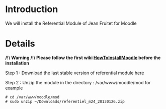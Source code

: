 # Introduction #

We will install the Referential Module of Jean Fruitet for Moodle

# Details #

**/!\ Warning /!\ Please follow the first wiki [HowToInstallMoodle](http://code.google.com/p/sadoc-plugin/wiki/HowToInstallMoodle) before the installation**

Step 1 : Download the last stable version of referential module  [here](http://moodlemoot2009.insa-lyon.fr/course/view.php?id=24)

Step 2 : Unzip the module in the directory : /var/www/moodle/mod
for example
```
# cd /var/www/moodle/mod
# sudo unzip ~/Downloads/referentiel_m24_20130126.zip
```